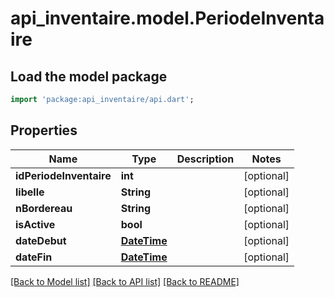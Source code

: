 # api_inventaire.model.PeriodeInventaire

## Load the model package
```dart
import 'package:api_inventaire/api.dart';
```

## Properties
Name | Type | Description | Notes
------------ | ------------- | ------------- | -------------
**idPeriodeInventaire** | **int** |  | [optional] 
**libelle** | **String** |  | [optional] 
**nBordereau** | **String** |  | [optional] 
**isActive** | **bool** |  | [optional] 
**dateDebut** | [**DateTime**](DateTime.md) |  | [optional] 
**dateFin** | [**DateTime**](DateTime.md) |  | [optional] 

[[Back to Model list]](../README.md#documentation-for-models) [[Back to API list]](../README.md#documentation-for-api-endpoints) [[Back to README]](../README.md)


